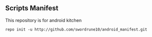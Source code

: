 Scripts Manifest
-------------

This repository is for android kitchen

    repo init -u http://github.com/swordrune10/android_manifest.git

